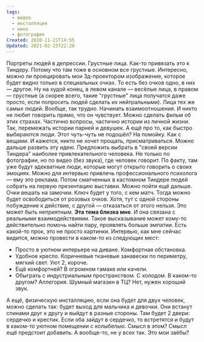 ```yaml
---
tags:
  - видео
  - инсталляция
  - кино
  - фотография
Created: 2020-11-21T14:55
Updated: 2021-02-25T22:20
---
```

Портреты людей в депрессии. Грустные лица. Как-то привязать это к Тиндеру. Потому что там тоже в основном все грустные. Интересно, можно ли проецировать мои 3д-проектором изображение, которое будет видно только в специальных очках. То есть без очков одно, в них — другое. Ну на худой конец, в левом канале — весёлые лица, в правом — грустные (а скорее всего, такие "грустные" лица получатся даже просто, если попросить людей сделать их нейтральными). Лица тех же самых людей.
Вообще, так трудно. Начинать взаимоотношения. И никто не любит говорить прямо, что он чувствует.
Можно сделать фильм об этих страхах. Частично вопросы, частично истории из личной жизни. Так, перемежать истории парней и девушек.
А ещё про то, как быстро выбираются люди. Этот чуть-чуть не подошёл? На помойку. Как с вещами. И кажется, никто не хочет прощать, присматриваться.
Можно дальше развить эту идею. Предложить выбрать в "своей версии Тиндера" наиболее привлекательного человека. Не только по фотографии, но по видео (без звука), где человек говорит. По факту, там уже будут адекватные люди, которые могут открыто говорить о своих эмоциях. Можно для интервью привлечь профессионального психолога — ему это реклама.
Потом сматченных в кастомном Тиндере людей собрать на первую презентацию выставки.
Можно пойти ещё дальше. Очки вешать на замочки. Ключ будет у того, с кем матч. Тогда можно будет освободиться от розовых очков. Хотя, тут с одной стороны побуждение к действие, с другой — отказаться от этого нельзя. Это может быть неприятным.
**Эта тема близка мне**. И она связана с реальными взаимодействиями. Такое высказывание может кому-то действительно помочь найти пару, проявлять больше эмпатии. Есть какой-то прок, это не просто картинки.
Интервью, как мне сейчас видится, можно провести в каком-то из следующих мест:
- Просто в уютном интерьере на диване. Комфортная обстановка.
- Удобное кресло. Коричневые тканевые занавески по периметру, мягкий свет. Уют 2, короче.
- Ещё комфортней? В огромном гамаке или качели.
- Обыграть с индустриальным пространством. С холодом. В каком-то другом? Аллегория. Шумный магазин в ТЦ? Нет, нужен хороший звук.
  
А ещё, физическую инсталляцию, если она будет для двух человек, можно сделать так: будет выход для мальчика и девочки. Они встанут спинами друг к другу и выйдут в разные стороны. Там будет 2 двери: сердечко и крестик. Если оба зайдут в сердечко, то встретятся и будут в каком-то уютном помещении с колыбелью. Смысл в этом? Смысл ещё предстоит добавить.
А вообще-то, не у всех так. Это мои заёбы?
